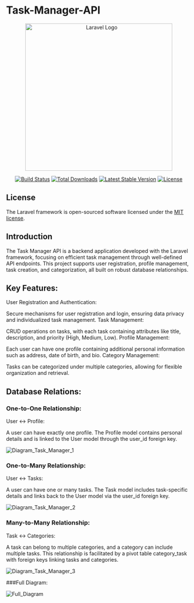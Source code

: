 # Task-Manager-API
<p align="center"><a href="https://laravel.com" target="_blank"><img src="https://raw.githubusercontent.com/laravel/art/master/logo-lockup/5%20SVG/2%20CMYK/1%20Full%20Color/laravel-logolockup-cmyk-red.svg" width="400" alt="Laravel Logo"></a></p>

<p align="center">
<a href="https://github.com/laravel/framework/actions"><img src="https://github.com/laravel/framework/workflows/tests/badge.svg" alt="Build Status"></a>
<a href="https://packagist.org/packages/laravel/framework"><img src="https://img.shields.io/packagist/dt/laravel/framework" alt="Total Downloads"></a>
<a href="https://packagist.org/packages/laravel/framework"><img src="https://img.shields.io/packagist/v/laravel/framework" alt="Latest Stable Version"></a>
<a href="https://packagist.org/packages/laravel/framework"><img src="https://img.shields.io/packagist/l/laravel/framework" alt="License"></a>
</p>


## License

The Laravel framework is open-sourced software licensed under the [MIT license](https://opensource.org/licenses/MIT).

## Introduction
The Task Manager API is a backend application developed with the Laravel framework, focusing on efficient task management through well-defined API endpoints. This project supports user registration, profile management, task creation, and categorization, all built on robust database relationships.

## Key Features:
User Registration and Authentication:

Secure mechanisms for user registration and login, ensuring data privacy and individualized task management.
Task Management:

CRUD operations on tasks, with each task containing attributes like title, description, and priority (High, Medium, Low).
Profile Management:

Each user can have one profile containing additional personal information such as address, date of birth, and bio.
Category Management:

Tasks can be categorized under multiple categories, allowing for flexible organization and retrieval.

## Database Relations:
### One-to-One Relationship:
User ↔ Profile:

A user can have exactly one profile.
The Profile model contains personal details and is linked to the User model through the user_id foreign key.

![Diagram_Task_Manager_1](https://github.com/user-attachments/assets/4281a031-b2a3-4458-902a-ddb7f9bc36c1)


### One-to-Many Relationship:
User ↔ Tasks:

A user can have one or many tasks.
The Task model includes task-specific details and links back to the User model via the user_id foreign key.

![Diagram_Task_Manager_2](https://github.com/user-attachments/assets/8013e191-d85f-41a1-9dc4-d6ec15ec066a)

### Many-to-Many Relationship:
Task ↔ Categories:

A task can belong to multiple categories, and a category can include multiple tasks.
This relationship is facilitated by a pivot table category_task with foreign keys linking tasks and categories.

![Diagram_Task_Manager_3](https://github.com/user-attachments/assets/ca15e8cd-21a2-40f7-bbd1-104a38d85dcb)

###Full Diagram:

![Full_Diagram](https://github.com/user-attachments/assets/a109f98e-ffcc-4bb2-86ac-cd47fa730149)

